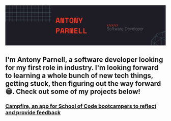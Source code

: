<img src="https://github.com/ajp64/ajp64/blob/main/img/GitHubBanner.png" alt="Image showing Antony Parnell Banner">

## I'm Antony Parnell, a software developer looking for my first role in industry. I'm looking forward to learning a whole bunch of new tech things, getting stuck, then figuring out the way forward 😁.  Check out some of my projects below!

### [Campfire, an app for School of Code bootcampers to reflect and provide feedback](https://github.com/SchoolOfCode/national-project-week-repo-2-juan-dan-ben-antony)

<!--
**ajp64/ajp64** is a ✨ _special_ ✨ repository because its `README.md` (this file) appears on your GitHub profile.

Here are some ideas to get you started:

- 🔭 I’m currently working on ...
- 🌱 I’m currently learning ...
- 👯 I’m looking to collaborate on ...
- 🤔 I’m looking for help with ...
- 💬 Ask me about ...
- 📫 How to reach me: ...
- 😄 Pronouns: ...
- ⚡ Fun fact: ...
-->
